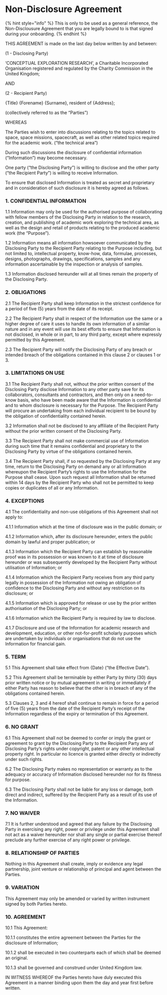 # Non-Disclosure Agreement

{% hint style="info" %}
This is only to be used as a general reference, the Non-Disclousure Agreement that you are legally bound to is that signed during your onboarding.
{% endhint %}

THIS AGREEMENT is made on the last day below written by and between:

\(1 - Disclosing Party\)

‘CONCEPTUAL EXPLORATION RESEARCH’, a Charitable Incorporated Organisation registered and regulated by the Charity Commission in the United Kingdom;

AND

\(2 - Recipient Party\)

{Title} {Forename} {Surname}, resident of {Address};

\(collectively referred to as the “Parties”\)

WHEREAS

The Parties wish to enter into discussions relating to the topics related to space, space missions, spacecraft, as well as other related topics required for the academic work. \(“the technical area”\)

During such discussions the disclosure of confidential information \(“Information”\) may become necessary.

One party \(“the Disclosing Party”\) is willing to disclose and the other party \(“the Recipient Party”\) is willing to receive Information.

To ensure that disclosed Information is treated as secret and proprietary and in consideration of such disclosure it is hereby agreed as follows.

### 1.   CONFIDENTIAL INFORMATION

1.1   Information may only be used for the authorised purpose of collaborating with fellow members of the Disclosing Party in relation to the research, creation, and publishing of academic work exploring the technical area, as well as the design and retail of products relating to the produced academic work \(the “Purpose”\).

1.2   Information means all information howsoever communicated by the Disclosing Party to the Recipient Party relating to the Purpose including, but not limited to, intellectual property, know-how, data, formulae, processes, designs, photographs, drawings, specifications, samples and any information ascertainable by the inspection or analysis of samples.

1.3   Information disclosed hereunder will at all times remain the property of the Disclosing Party.

### 2.   OBLIGATIONS

2.1   The Recipient Party shall keep Information in the strictest confidence for a period of five \(5\) years from the date of its receipt.

2.2   The Recipient Party shall in respect of the Information use the same or a higher degree of care it uses to handle its own information of a similar nature and in any event will use its best efforts to ensure that Information is not disclosed, in whole or in part, to any third party, except where expressly permitted by this Agreement.

2.3   The Recipient Party will notify the Disclosing Party of any breach or intended breach of the obligations contained in this clause 2 or clauses 1 or 3.

### 3.   LIMITATIONS ON USE

3.1   The Recipient Party shall not, without the prior written consent of the Disclosing Party disclose Information to any other party save for its collaborators, consultants and contractors, and then only on a need-to-know basis, who have been made aware that the Information is confidential and to whom disclosure is necessary for the Purpose. The Recipient Party will procure an undertaking from each individual recipient to be bound by the obligation of confidentiality contained herein.

3.2   Information shall not be disclosed to any affiliate of the Recipient Party without the prior written consent of the Disclosing Party.

3.3   The Recipient Party shall not make commercial use of Information during such time that it remains confidential and proprietary to the Disclosing Party by virtue of the obligations contained herein.

3.4   The Recipient Party shall, if so requested by the Disclosing Party at any time, return to the Disclosing Party on demand any or all Information whereupon the Recipient Party’s rights to use the Information for the Purpose shall cease. Upon such request all Information shall be returned within 14 days by the Recipient Party who shall not be permitted to keep copies or duplicates of all or any Information.

### 4.   EXCEPTIONS

4.1   The confidentiality and non-use obligations of this Agreement shall not apply to:

4.1.1    Information which at the time of disclosure was in the public domain; or

4.1.2   Information which, after its disclosure hereunder, enters the public domain by lawful and proper publication; or

4.1.3   Information which the Recipient Party can establish by reasonable proof was in its possession or was known to it at time of disclosure hereunder or was subsequently developed by the Recipient Party without utilisation of Information; or

4.1.4   Information which the Recipient Party receives from any third party legally in possession of the Information not owing an obligation of confidence to the Disclosing Party and without any restriction on its disclosure; or

4.1.5   Information which is approved for release or use by the prior written authorisation of the Disclosing Party; or

4.1.6   Information which the Recipient Party is required by law to disclose.

4.1.7   Disclosure and use of the Information for academic research and development, education, or other not-for-profit scholarly purposes which are undertaken by individuals or organisations that do not use the Information for financial gain.

### 5.   TERM

5.1   This Agreement shall take effect from {Date} \(“the Effective Date”\).

5.2   This Agreement shall be terminable by either Party by thirty \(30\) days prior written notice or by mutual agreement in writing or immediately if either Party has reason to believe that the other is in breach of any of the obligations contained herein.

5.3   Clauses 2, 3 and 4 hereof shall continue to remain in force for a period of five \(5\) years from the date of the Recipient Party’s receipt of the Information regardless of the expiry or termination of this Agreement.

### 6.   NO GRANT

6.1   This Agreement shall not be deemed to confer or imply the grant or agreement to grant by the Disclosing Party to the Recipient Party any of Disclosing Party’s rights under copyright, patent or any other intellectual property right. In particular no licence is granted either directly or indirectly under such rights.

6.2   The Disclosing Party makes no representation or warranty as to the adequacy or accuracy of Information disclosed hereunder nor for its fitness for purpose.

6.3   The Disclosing Party shall not be liable for any loss or damage, both direct and indirect, suffered by the Recipient Party as a result of its use of the Information.

### 7.   NO WAIVER

7.1   It is further understood and agreed that any failure by the Disclosing Party in exercising any right, power or privilege under this Agreement shall not act as a waiver hereunder nor shall any single or partial exercise thereof preclude any further exercise of any right power or privilege.

### 8.   RELATIONSHIP OF PARTIES

Nothing in this Agreement shall create, imply or evidence any legal partnership, joint venture or relationship of principal and agent between the Parties.

### 9.   VARIATION

This Agreement may only be amended or varied by written instrument signed by both Parties hereto.

### 10.   AGREEMENT

10.1   This Agreement:

10.1.1   constitutes the entire agreement between the Parties for the disclosure of Information;

10.1.2   shall be executed in two counterparts each of which shall be deemed an original.

10.1.3   shall be governed and construed under United Kingdom law.

IN WITNESS WHEREOF the Parties hereto have duly executed this Agreement in a manner binding upon them the day and year first before written.

